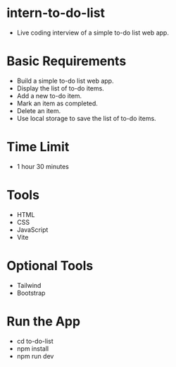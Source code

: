 # intern-to-do-list

- Live coding interview of a simple to-do list web app.

# Basic Requirements

- Build a simple to-do list web app.
- Display the list of to-do items.
- Add a new to-do item.
- Mark an item as completed.
- Delete an item.
- Use local storage to save the list of to-do items.

# Time Limit

- 1 hour 30 minutes

# Tools

- HTML
- CSS
- JavaScript
- Vite

# Optional Tools

- Tailwind
- Bootstrap

# Run the App

- cd to-do-list
- npm install
- npm run dev
